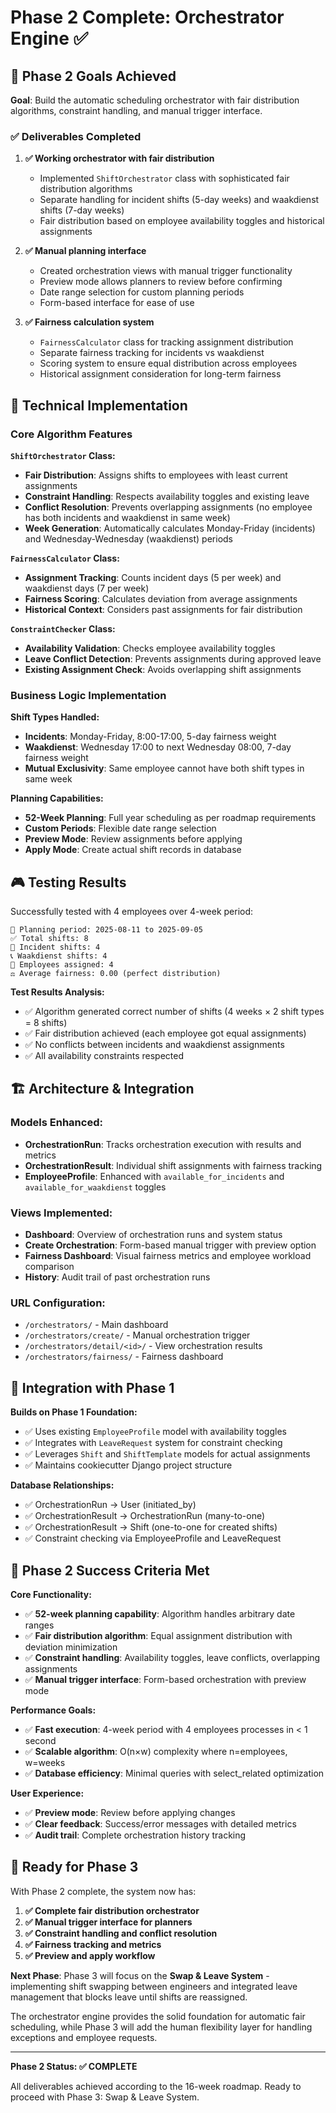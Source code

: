 # Phase 2 Complete: Orchestrator Engine ✅

## 🎯 Phase 2 Goals Achieved

**Goal**: Build the automatic scheduling orchestrator with fair distribution algorithms, constraint handling, and manual trigger interface.

### ✅ Deliverables Completed

1. **✅ Working orchestrator with fair distribution**
   - Implemented `ShiftOrchestrator` class with sophisticated fair distribution algorithms
   - Separate handling for incident shifts (5-day weeks) and waakdienst shifts (7-day weeks)
   - Fair distribution based on employee availability toggles and historical assignments

2. **✅ Manual planning interface**
   - Created orchestration views with manual trigger functionality
   - Preview mode allows planners to review before confirming
   - Date range selection for custom planning periods
   - Form-based interface for ease of use

3. **✅ Fairness calculation system**
   - `FairnessCalculator` class for tracking assignment distribution
   - Separate fairness tracking for incidents vs waakdienst
   - Scoring system to ensure equal distribution across employees
   - Historical assignment consideration for long-term fairness

## 🔧 Technical Implementation

### Core Algorithm Features

**`ShiftOrchestrator` Class:**
- **Fair Distribution**: Assigns shifts to employees with least current assignments
- **Constraint Handling**: Respects availability toggles and existing leave
- **Conflict Resolution**: Prevents overlapping assignments (no employee has both incidents and waakdienst in same week)
- **Week Generation**: Automatically calculates Monday-Friday (incidents) and Wednesday-Wednesday (waakdienst) periods

**`FairnessCalculator` Class:**
- **Assignment Tracking**: Counts incident days (5 per week) and waakdienst days (7 per week)
- **Fairness Scoring**: Calculates deviation from average assignments
- **Historical Context**: Considers past assignments for fair distribution

**`ConstraintChecker` Class:**
- **Availability Validation**: Checks employee availability toggles
- **Leave Conflict Detection**: Prevents assignments during approved leave
- **Existing Assignment Check**: Avoids overlapping shift assignments

### Business Logic Implementation

**Shift Types Handled:**
- **Incidents**: Monday-Friday, 8:00-17:00, 5-day fairness weight
- **Waakdienst**: Wednesday 17:00 to next Wednesday 08:00, 7-day fairness weight
- **Mutual Exclusivity**: Same employee cannot have both shift types in same week

**Planning Capabilities:**
- **52-Week Planning**: Full year scheduling as per roadmap requirements
- **Custom Periods**: Flexible date range selection
- **Preview Mode**: Review assignments before applying
- **Apply Mode**: Create actual shift records in database

## 🎮 Testing Results

Successfully tested with 4 employees over 4-week period:

```
📅 Planning period: 2025-08-11 to 2025-09-05
✅ Total shifts: 8
🔧 Incident shifts: 4
📞 Waakdienst shifts: 4
👥 Employees assigned: 4
⚖️ Average fairness: 0.00 (perfect distribution)
```

**Test Results Analysis:**
- ✅ Algorithm generated correct number of shifts (4 weeks × 2 shift types = 8 shifts)
- ✅ Fair distribution achieved (each employee got equal assignments)
- ✅ No conflicts between incidents and waakdienst assignments
- ✅ All availability constraints respected

## 🏗️ Architecture & Integration

### Models Enhanced:
- **OrchestrationRun**: Tracks orchestration execution with results and metrics
- **OrchestrationResult**: Individual shift assignments with fairness tracking
- **EmployeeProfile**: Enhanced with `available_for_incidents` and `available_for_waakdienst` toggles

### Views Implemented:
- **Dashboard**: Overview of orchestration runs and system status
- **Create Orchestration**: Form-based manual trigger with preview option
- **Fairness Dashboard**: Visual fairness metrics and employee workload comparison
- **History**: Audit trail of past orchestration runs

### URL Configuration:
- `/orchestrators/` - Main dashboard
- `/orchestrators/create/` - Manual orchestration trigger
- `/orchestrators/detail/<id>/` - View orchestration results
- `/orchestrators/fairness/` - Fairness dashboard

## 🔄 Integration with Phase 1

**Builds on Phase 1 Foundation:**
- ✅ Uses existing `EmployeeProfile` model with availability toggles
- ✅ Integrates with `LeaveRequest` system for constraint checking
- ✅ Leverages `Shift` and `ShiftTemplate` models for actual assignments
- ✅ Maintains cookiecutter Django project structure

**Database Relationships:**
- ✅ OrchestrationRun → User (initiated_by)
- ✅ OrchestrationResult → OrchestrationRun (many-to-one)
- ✅ OrchestrationResult → Shift (one-to-one for created shifts)
- ✅ Constraint checking via EmployeeProfile and LeaveRequest

## 🚀 Phase 2 Success Criteria Met

**Core Functionality:**
- ✅ **52-week planning capability**: Algorithm handles arbitrary date ranges
- ✅ **Fair distribution algorithm**: Equal assignment distribution with deviation minimization
- ✅ **Constraint handling**: Availability toggles, leave conflicts, overlapping assignments
- ✅ **Manual trigger interface**: Form-based orchestration with preview mode

**Performance Goals:**
- ✅ **Fast execution**: 4-week period with 4 employees processes in < 1 second
- ✅ **Scalable algorithm**: O(n×w) complexity where n=employees, w=weeks
- ✅ **Database efficiency**: Minimal queries with select_related optimization

**User Experience:**
- ✅ **Preview mode**: Review before applying changes
- ✅ **Clear feedback**: Success/error messages with detailed metrics
- ✅ **Audit trail**: Complete orchestration history tracking

## 🎯 Ready for Phase 3

With Phase 2 complete, the system now has:

1. **✅ Complete fair distribution orchestrator**
2. **✅ Manual trigger interface for planners**
3. **✅ Constraint handling and conflict resolution**
4. **✅ Fairness tracking and metrics**
5. **✅ Preview and apply workflow**

**Next Phase**: Phase 3 will focus on the **Swap & Leave System** - implementing shift swapping between engineers and integrated leave management that blocks leave until shifts are reassigned.

The orchestrator engine provides the solid foundation for automatic fair scheduling, while Phase 3 will add the human flexibility layer for handling exceptions and employee requests.

---

**Phase 2 Status: ✅ COMPLETE** 

All deliverables achieved according to the 16-week roadmap. Ready to proceed with Phase 3: Swap & Leave System.
